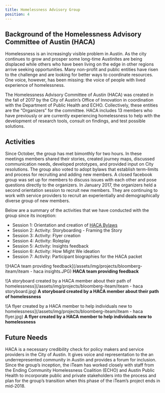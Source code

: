 ```yaml
---
title: Homelessness Advisory Group
position: 4
---
```


## Background of the Homelessness Advisory Committee of Austin (HACA)

Homelessness is an increasingly visible problem in Austin. As the city continues to grow and prosper some long-time Austinites are being displaced while others who have been living on the edge in other regions arrive seeking opportunities. Many non-profit and public entities have risen to the challenge and are looking for better ways to coordinate resources. One voice, however, has been missing: the voice of people with lived experience of homelessness.  

The Homelessness Advisory Committee of Austin (HACA) was created in the fall of 2017 by the City of Austin’s Office of Innovation in coordination with the Department of Public Health and ECHO. Collectively, these entities are the “Organizers” for the committee. HACA includes 13 members who have previously or are currently experiencing homelessness to help with the development of research tools, consult on findings, and test possible solutions.

## Activities
Since October, the group has met bimonthly for two hours. In these meetings members shared their stories, created journey maps, discussed communication needs, developed prototypes, and provided input on City resolutions. The group also voted to adopt bylaws that establish term-limits and process for recruiting and adding new members. A closed facebook group was set up for members to discuss issues with each other and pose questions directly to the organizers. In January 2017, the organizers held a second orientation session to recruit new members. They are continuing to work with service providers to recruit an experientially and demographically diverse group of new members. 

Below are a summary of the activities that we have conducted with the group since its inception: 

* Session 1: Orientation and creation of [HACA Bylaws](https://docs.google.com/document/d/1h2Pw6D81-TwHv8OKyTIe-9STSLf392fKjjeydpA4Rwc/edit?usp=sharing)
* Session 2:  Activity: Storyboarding - Framing the Story
* Session 3: Activity: Flyer creation
* Session 4: Activity: Roleplay
* Session 5: Activity: Insights feedback
* Session 6: Activity: How Might We ideation
* Session 7: Activity: Participant biographies for the HACA packet


![HACA team providing feedback](/assets/img/projects/bloomberg-iteam/iteam - haca insights.JPG)
**HACA team providing feedback**


![A storyboard created by a HACA member about their path of homelessness](/assets/img/projects/bloomberg-iteam/iteam - haca storyboard.jpg)
**A storyboard created by a HACA member about their path of homelessness**


![A flyer created by a HACA member to help individuals new to homelessness](/assets/img/projects/bloomberg-iteam/iteam - haca flyer.jpg)
**A flyer created by a HACA member to help individuals new to homelessness**

## Future Needs

HACA is a necessary credibility check for policy makers and service providers in the City of Austin. It gives voice and representation to the an underrepresented community in Austin and provides a forum for inclusion. Since the group’s inception, the iTeam has worked closely with staff from the Ending Community Homelessness Coalition (ECHO) and Austin Public Health to incorporate public and private stakeholders into the process and plan for the group’s transition when this phase of the iTeam’s project ends in mid-2018.  
